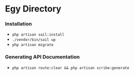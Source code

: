 # Egy Directory


### Installation
- `php artisan sail:install`
- `./vendor/bin/sail up`
- `php artisan migrate`

### Generating API Documentation
- `php artisan route:clear && php artisan scribe:generate`
